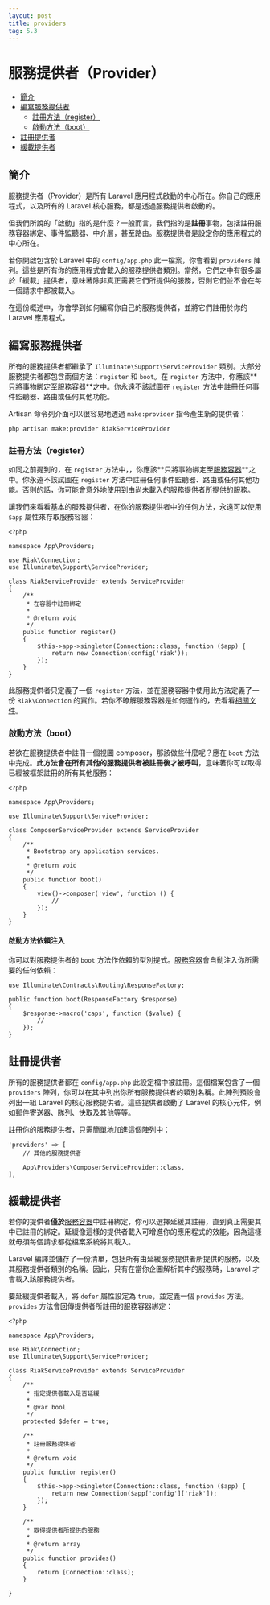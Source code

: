 ```yaml
---
layout: post
title: providers
tag: 5.3
---
```

# 服務提供者（Provider）

- [簡介](#introduction)
- [編寫服務提供者](#writing-service-providers)
    - [註冊方法（register）](#the-register-method)
    - [啟動方法（boot）](#the-boot-method)
- [註冊提供者](#registering-providers)
- [緩載提供者](#deferred-providers)

<a name="introduction"></a>
## 簡介

服務提供者（Provider）是所有 Laravel 應用程式啟動的中心所在。你自己的應用程式，以及所有的 Laravel 核心服務，都是透過服務提供者啟動的。

但我們所說的「啟動」指的是什麼？一般而言，我們指的是**註冊**事物，包括註冊服務容器綁定、事件監聽器、中介層，甚至路由。服務提供者是設定你的應用程式的中心所在。

若你開啟包含於 Laravel 中的 `config/app.php` 此一檔案，你會看到 `providers` 陣列。這些是所有你的應用程式會載入的服務提供者類別。當然，它們之中有很多屬於「緩載」提供者，意味著除非真正需要它們所提供的服務，否則它們並不會在每一個請求中都被載入。

在這份概述中，你會學到如何編寫你自己的服務提供者，並將它們註冊於你的 Laravel 應用程式。

<a name="writing-service-providers"></a>
## 編寫服務提供者

所有的服務提供者都繼承了 `Illuminate\Support\ServiceProvider` 類別。大部分服務提供者都包含兩個方法：`register` 和 `boot`。在 `register` 方法中，你應該**只將事物綁定至[服務容器](/laravel_tw/docs/5.3/container)**之中。你永遠不該試圖在 `register` 方法中註冊任何事件監聽器、路由或任何其他功能。

Artisan 命令列介面可以很容易地透過 `make:provider` 指令產生新的提供者：

    php artisan make:provider RiakServiceProvider

<a name="the-register-method"></a>
### 註冊方法（register）

如同之前提到的，在 `register` 方法中，，你應該**只將事物綁定至[服務容器](/laravel_tw/docs/5.3/container)**之中。你永遠不該試圖在 `register` 方法中註冊任何事件監聽器、路由或任何其他功能。否則的話，你可能會意外地使用到由尚未載入的服務提供者所提供的服務。

讓我們來看看基本的服務提供者，在你的服務提供者中的任何方法，永遠可以使用 `$app` 屬性來存取服務容器：

    <?php

    namespace App\Providers;

    use Riak\Connection;
    use Illuminate\Support\ServiceProvider;

    class RiakServiceProvider extends ServiceProvider
    {
        /**
         * 在容器中註冊綁定
         *
         * @return void
         */
        public function register()
        {
            $this->app->singleton(Connection::class, function ($app) {
                return new Connection(config('riak'));
            });
        }
    }

此服務提供者只定義了一個 `register` 方法，並在服務容器中使用此方法定義了一份 `Riak\Connection` 的實作。若你不瞭解服務容器是如何運作的，去看看[相關文件](/laravel_tw/docs/5.3/container)。

<a name="the-boot-method"></a>
### 啟動方法（boot）

若欲在服務提供者中註冊一個視圖 composer，那該做些什麼呢？應在 `boot` 方法中完成。**此方法會在所有其他的服務提供者被註冊後才被呼叫**，意味著你可以取得已經被框架註冊的所有其他服務：

    <?php

    namespace App\Providers;

    use Illuminate\Support\ServiceProvider;

    class ComposerServiceProvider extends ServiceProvider
    {
        /**
         * Bootstrap any application services.
         *
         * @return void
         */
        public function boot()
        {
            view()->composer('view', function () {
                //
            });
        }
    }

#### 啟動方法依賴注入

你可以對服務提供者的 `boot` 方法作依賴的型別提式。[服務容器](/laravel_tw/docs/5.3/container)會自動注入你所需要的任何依賴：

    use Illuminate\Contracts\Routing\ResponseFactory;

    public function boot(ResponseFactory $response)
    {
        $response->macro('caps', function ($value) {
            //
        });
    }

<a name="registering-providers"></a>
## 註冊提供者

所有的服務提供者都在 `config/app.php` 此設定檔中被註冊。這個檔案包含了一個 `providers` 陣列，你可以在其中列出你所有服務提供者的類別名稱。此陣列預設會列出一組 Laravel 的核心服務提供者。這些提供者啟動了 Laravel 的核心元件，例如郵件寄送器、隊列、快取及其他等等。

註冊你的服務提供者，只需簡單地加進這個陣列中：

    'providers' => [
        // 其他的服務提供者

        App\Providers\ComposerServiceProvider::class,
    ],

<a name="deferred-providers"></a>
## 緩載提供者

若你的提供者**僅於**[服務容器](/laravel_tw/docs/5.3/container)中註冊綁定，你可以選擇延緩其註冊，直到真正需要其中已註冊的綁定。延緩像這樣的提供者載入可增進你的應用程式的效能，因為這樣就毋須每個請求都從檔案系統將其載入。

Laravel 編譯並儲存了一份清單，包括所有由延緩服務提供者所提供的服務，以及其服務提供者類別的名稱。因此，只有在當你企圖解析其中的服務時，Laravel 才會載入該服務提供者。

要延緩提供者載入，將 `defer` 屬性設定為 `true`，並定義一個 `provides` 方法。`provides` 方法會回傳提供者所註冊的服務容器綁定：

    <?php

    namespace App\Providers;

    use Riak\Connection;
    use Illuminate\Support\ServiceProvider;

    class RiakServiceProvider extends ServiceProvider
    {
        /**
         * 指定提供者載入是否延緩
         *
         * @var bool
         */
        protected $defer = true;

        /**
         * 註冊服務提供者
         *
         * @return void
         */
        public function register()
        {
            $this->app->singleton(Connection::class, function ($app) {
                return new Connection($app['config']['riak']);
            });
        }

        /**
         * 取得提供者所提供的服務
         *
         * @return array
         */
        public function provides()
        {
            return [Connection::class];
        }

    }
